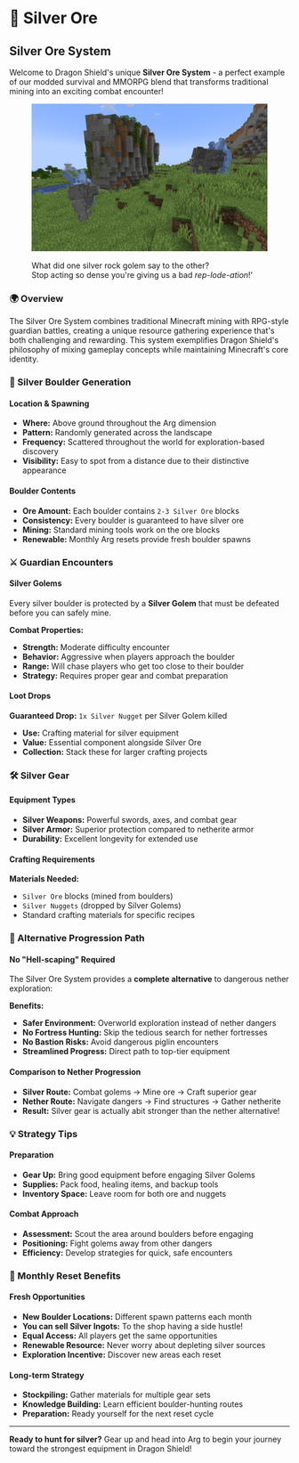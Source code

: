 # 🥈 Silver Ore

## Silver Ore System

Welcome to Dragon Shield's unique **Silver Ore System** - a perfect example of our modded survival and MMORPG blend that transforms traditional mining into an exciting combat encounter!

<figure><img src="../../.gitbook/assets/image (357).png" alt=""><figcaption><p>What did one silver rock golem say to the other?<br>Stop acting so dense you're giving us a bad <em>rep-lode-ation</em>!'</p></figcaption></figure>

### 🌍 Overview

The Silver Ore System combines traditional Minecraft mining with RPG-style guardian battles, creating a unique resource gathering experience that's both challenging and rewarding. This system exemplifies Dragon Shield's philosophy of mixing gameplay concepts while maintaining Minecraft's core identity.

### 🗿 Silver Boulder Generation

#### Location & Spawning

* **Where:** Above ground throughout the Arg dimension
* **Pattern:** Randomly generated across the landscape
* **Frequency:** Scattered throughout the world for exploration-based discovery
* **Visibility:** Easy to spot from a distance due to their distinctive appearance

#### Boulder Contents

* **Ore Amount:** Each boulder contains `2-3 Silver Ore` blocks
* **Consistency:** Every boulder is guaranteed to have silver ore
* **Mining:** Standard mining tools work on the ore blocks
* **Renewable:** Monthly Arg resets provide fresh boulder spawns

### ⚔️ Guardian Encounters

#### Silver Golems

Every silver boulder is protected by a **Silver Golem** that must be defeated before you can safely mine.

**Combat Properties:**

* **Strength:** Moderate difficulty encounter
* **Behavior:** Aggressive when players approach the boulder
* **Range:** Will chase players who get too close to their boulder
* **Strategy:** Requires proper gear and combat preparation

#### Loot Drops

**Guaranteed Drop:** `1x Silver Nugget` per Silver Golem killed

* **Use:** Crafting material for silver equipment
* **Value:** Essential component alongside Silver Ore
* **Collection:** Stack these for larger crafting projects

### 🛠️ Silver Gear

#### Equipment Types

* **Silver Weapons:** Powerful swords, axes, and combat gear
* **Silver Armor:** Superior protection compared to netherite armor
* **Durability:** Excellent longevity for extended use

#### Crafting Requirements

**Materials Needed:**

* `Silver Ore` blocks (mined from boulders)
* `Silver Nuggets` (dropped by Silver Golems)
* Standard crafting materials for specific recipes

### 🎯 Alternative Progression Path

#### No "Hell-scaping" Required

The Silver Ore System provides a **complete alternative** to dangerous nether exploration:

**Benefits:**

* **Safer Environment:** Overworld exploration instead of nether dangers
* **No Fortress Hunting:** Skip the tedious search for nether fortresses
* **No Bastion Risks:** Avoid dangerous piglin encounters
* **Streamlined Progress:** Direct path to top-tier equipment

#### Comparison to Nether Progression

* **Silver Route:** Combat golems → Mine ore → Craft superior gear
* **Nether Route:** Navigate dangers → Find structures → Gather netherite
* **Result:** Silver gear is actually abit stronger than the nether alternative!

### 💡 Strategy Tips

#### Preparation

* **Gear Up:** Bring good equipment before engaging Silver Golems
* **Supplies:** Pack food, healing items, and backup tools
* **Inventory Space:** Leave room for both ore and nuggets

#### Combat Approach

* **Assessment:** Scout the area around boulders before engaging
* **Positioning:** Fight golems away from other dangers
* **Efficiency:** Develop strategies for quick, safe encounters

### 🔄 Monthly Reset Benefits

#### Fresh Opportunities

* **New Boulder Locations:** Different spawn patterns each month
* **You can sell Silver Ingots:** To the shop having a side hustle!
* **Equal Access:** All players get the same opportunities
* **Renewable Resource:** Never worry about depleting silver sources
* **Exploration Incentive:** Discover new areas each reset

#### Long-term Strategy

* **Stockpiling:** Gather materials for multiple gear sets
* **Knowledge Building:** Learn efficient boulder-hunting routes
* **Preparation:** Ready yourself for the next reset cycle

***

**Ready to hunt for silver?** Gear up and head into Arg to begin your journey toward the strongest equipment in Dragon Shield!
